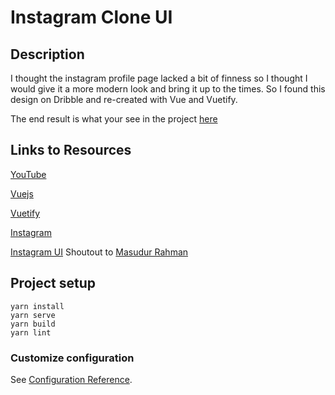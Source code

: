 # Instagram Clone UI

## Description
I thought the instagram profile page lacked a bit of finness so I thought I would give it a more modern look and bring it up to the times. So I found this design on Dribble and re-created with Vue and Vuetify. 

The end result is what your see in the project [here](https://uzirthapa.github.io/instagram-clone/)

## Links to Resources

[YouTube]()

[Vuejs](https://vuejs.org/)

[Vuetify](https://vuetifyjs.com/en/)

[Instagram](https://www.instagram.com/)

[Instagram UI](https://dribbble.com/shots/5423776-Instagram-Profile-Concept-for-Web-Freebie) Shoutout to [Masudur Rahman](https://dribbble.com/uigeek)

## Project setup
```
yarn install
yarn serve
yarn build
yarn lint
```


### Customize configuration
See [Configuration Reference](https://cli.vuejs.org/config/).
